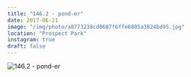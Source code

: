 ```yaml
---
title: "146.2 - pond-er"
date: 2017-06-21
image: "/img/photo/a8773238cd0687f6ffe6805a3824bd95.jpg"
location: "Prospect Park"
instagram: true
draft: false
---
```


![146.2 - pond-er](/img/photo/a8773238cd0687f6ffe6805a3824bd95.jpg)
